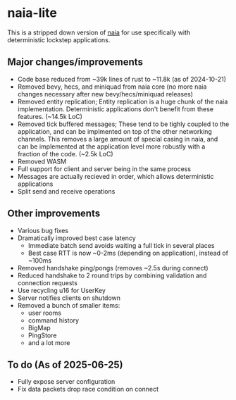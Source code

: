 # naia-lite

This is a stripped down version of [naia](https://github.com/naia-lib/naia) for
use specifically with deterministic lockstep applications.

## Major changes/improvements

* Code base reduced from ~39k lines of rust to ~11.8k (as of 2024-10-21)
* Removed bevy, hecs, and miniquad from naia core (no more naia changes necessary
  after new bevy/hecs/miniquad releases)
* Removed entity replication; Entity replication is a huge chunk of the naia
  implementation. Deterministic applications don't benefit from these features.
  (~14.5k LoC)
* Removed tick buffered messages; These tend to be tighly coupled to the
  application, and can be implmented on top of the other networking channels. This
  removes a large amount of special casing in naia, and can be implemented
  at the application level more robustly with a fraction of the code. (~2.5k LoC)
* Removed WASM
* Full support for client and server being in the same process
* Messages are actually recieved in order, which allows deterministic applications
* Split send and receive operations

## Other improvements

* Various bug fixes
* Dramatically improved best case latency
	* Immediate batch send avoids waiting a full tick in several places
	* Best case RTT is now ~0-2ms (depending on application), instead of ~100ms
* Removed handshake ping/pongs (removes ~2.5s during connect)
* Reduced handshake to 2 round trips by combining validation and connection requests
* Use recycling u16 for UserKey
* Server notifies clients on shutdown
* Removed a bunch of smaller items:
	* user rooms
	* command history
	* BigMap
	* PingStore
	* and a lot more

## To do (As of 2025-06-25)

* Fully expose server configuration
* Fix data packets drop race condition on connect
